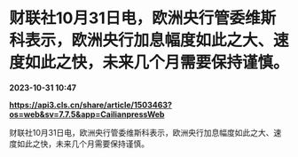 # 财联社10月31日电，欧洲央行管委维斯科表示，欧洲央行加息幅度如此之大、速度如此之快，未来几个月需要保持谨慎。

**2023-10-31 10:47**

**https://api3.cls.cn/share/article/1503463?os=web&sv=7.7.5&app=CailianpressWeb**

财联社10月31日电，欧洲央行管委维斯科表示，欧洲央行加息幅度如此之大、速度如此之快，未来几个月需要保持谨慎。